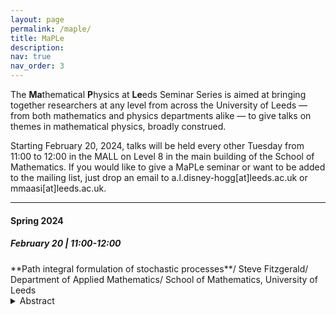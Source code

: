 ```yaml
---
layout: page
permalink: /maple/
title: MaPLe
description:
nav: true
nav_order: 3
---
```


The **Ma**thematical **P**hysics at **Le**eds Seminar Series is aimed at bringing together researchers at any level from across the University of Leeds — from both mathematics and physics departments alike — to give talks on themes in mathematical physics, broadly construed.

Starting February 20, 2024, talks will be held every other Tuesday from 11:00 to 12:00 in the MALL on Level 8 in the main building of the School of Mathematics. If you would like to give a MaPLe seminar or want to be added to the mailing list, just drop an email to a.l.disney-hogg[at]leeds.ac.uk or mmaasi[at]leeds.ac.uk.

<hr>

<h4> Spring 2024 </h4>

<h5>February 20 | 11:00-12:00 </h5>
**Path integral formulation of stochastic processes**/
Steve Fitzgerald/
Department of Applied Mathematics/
School of Mathematics, University of Leeds

<details>
<summary>Abstract</summary>

Traditionally, stochastic processes are modelled one of two ways: a continuum Fokker-Planck approach, where a PDE is solved to determine the time evolution of the probability density, or a Langevin approach, where the SDE describing the system is sampled, and multiple simulations are used to collect statistics. There is also a third way: the functional or path integral. Originally developed by Wiener in the 1920s to model Brownian motion, path integrals were famously applied to quantum mechanics by Feynman in the 1950s. However, they also have much to offer to classical stochastic processes (and statistical physics).  

In this talk I will introduce the formalism at a physicist’s level of rigour, and focus on determining the dominant contribution to the path integral when the noise is weak. There exists a remarkable correspondence between the most-probable stochastic paths and Hamiltonian dynamics in an effective potential [1,2]. I will then discuss some applications as time permits, including reaction pathways conditioned on finite time [2]. We demonstrate that the most probable pathway at a finite time may be very different from the usual minimum energy path used to calculate the average reaction rate.  

[1] Ge, Hao, and Hong Qian. Int. J. Mod. Phys. B 26.24 1230012 (2012)     

[2 Fitzgerald, Steve, et al. J. Chem. Phys. 158.12 (2023).

</details>
